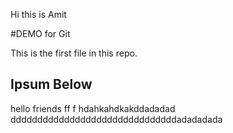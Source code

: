 Hi this is Amit

#DEMO for Git

This is the first file in this repo.


## Ipsum Below

hello friends
ff
f
hdahkahdkakddadadad
dddddddddddddddddddddddddddddddadadadada
